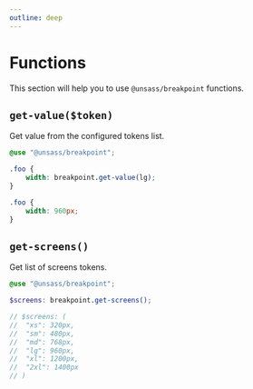 ```yaml
---
outline: deep
---
```


# Functions

This section will help you to use `@unsass/breakpoint` functions.

## `get-value($token)`

Get value from the configured tokens list.

```scss
@use "@unsass/breakpoint";

.foo {
    width: breakpoint.get-value(lg);
}
```

```css
.foo {
    width: 960px;
}
```

## `get-screens()`

Get list of screens tokens.

```scss
@use "@unsass/breakpoint";

$screens: breakpoint.get-screens();

// $screens: (
//  "xs": 320px,
//  "sm": 480px,
//  "md": 768px,
//  "lg": 960px,
//  "xl": 1200px,
//  "2xl": 1400px
// )
```
